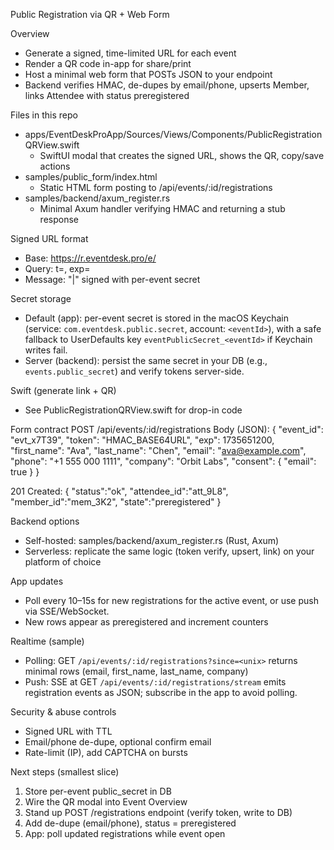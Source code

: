 Public Registration via QR + Web Form

Overview
- Generate a signed, time-limited URL for each event
- Render a QR code in-app for share/print
- Host a minimal web form that POSTs JSON to your endpoint
- Backend verifies HMAC, de-dupes by email/phone, upserts Member, links Attendee with status preregistered

Files in this repo
- apps/EventDeskProApp/Sources/Views/Components/PublicRegistrationQRView.swift
  - SwiftUI modal that creates the signed URL, shows the QR, copy/save actions
- samples/public_form/index.html
  - Static HTML form posting to /api/events/:id/registrations
- samples/backend/axum_register.rs
  - Minimal Axum handler verifying HMAC and returning a stub response

Signed URL format
- Base: https://r.eventdesk.pro/e/<eventId>
- Query: t=<HMAC-SHA256 base64url>, exp=<unix-seconds>
- Message: "<eventId>|<exp>" signed with per-event secret

Secret storage
- Default (app): per-event secret is stored in the macOS Keychain (service: `com.eventdesk.public.secret`, account: `<eventId>`), with a safe fallback to UserDefaults key `eventPublicSecret_<eventId>` if Keychain writes fail.
- Server (backend): persist the same secret in your DB (e.g., `events.public_secret`) and verify tokens server-side.

Swift (generate link + QR)
- See PublicRegistrationQRView.swift for drop-in code

Form contract
POST /api/events/:id/registrations
Body (JSON):
{
  "event_id": "evt_x7T39",
  "token": "HMAC_BASE64URL",
  "exp": 1735651200,
  "first_name": "Ava",
  "last_name": "Chen",
  "email": "ava@example.com",
  "phone": "+1 555 000 1111",
  "company": "Orbit Labs",
  "consent": { "email": true }
}

201 Created:
{ "status":"ok", "attendee_id":"att_9L8", "member_id":"mem_3K2", "state":"preregistered" }

Backend options
- Self-hosted: samples/backend/axum_register.rs (Rust, Axum)
- Serverless: replicate the same logic (token verify, upsert, link) on your platform of choice

App updates
- Poll every 10–15s for new registrations for the active event, or use push via SSE/WebSocket.
- New rows appear as preregistered and increment counters

Realtime (sample)
- Polling: GET `/api/events/:id/registrations?since=<unix>` returns minimal rows (email, first_name, last_name, company)
- Push: SSE at GET `/api/events/:id/registrations/stream` emits registration events as JSON; subscribe in the app to avoid polling.

Security & abuse controls
- Signed URL with TTL
- Email/phone de-dupe, optional confirm email
- Rate-limit (IP), add CAPTCHA on bursts

Next steps (smallest slice)
1) Store per-event public_secret in DB
2) Wire the QR modal into Event Overview
3) Stand up POST /registrations endpoint (verify token, write to DB)
4) Add de-dupe (email/phone), status = preregistered
5) App: poll updated registrations while event open
